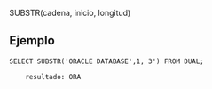 SUBSTR(cadena, inicio, longitud)

## Ejemplo 

```
SELECT SUBSTR('ORACLE DATABASE',1, 3') FROM DUAL;
```
		resultado: ORA